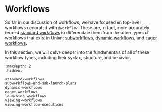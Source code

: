 # Workflows

So far in our discussion of workflows, we have focused on top-level workflows decorated with `@workflow`.
These are, in fact, more accurately termed [standard workflows](standard-workflows) to differentiate them from the other types of workflows that exist in Union: [subworkflows](subworkflows-and-sub-launch-plans), [dynamic workflows](dynamic-workflows), and [eager workflows](eager-workflows).

In this section, we will delve deeper into the fundamentals of all of these workflow types, including their syntax, structure, and behavior.

```{toctree}
:maxdepth: 2
:hidden:

standard-workflows
subworkflows-and-sub-launch-plans
dynamic-workflows
eager-workflows
launching-workflows
viewing-workflows
viewing-workflow-executions
```